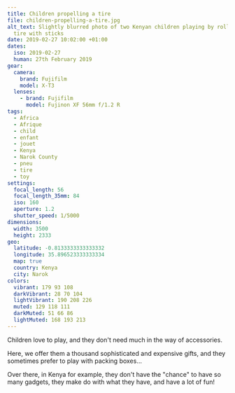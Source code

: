 ```yaml
---
title: Children propelling a tire
file: children-propelling-a-tire.jpg
alt_text: Slightly blurred photo of two Kenyan children playing by rolling a
  tire with sticks
date: 2019-02-27 10:02:00 +01:00
dates:
  iso: 2019-02-27
  human: 27th February 2019
gear:
  camera:
    brand: Fujifilm
    model: X-T3
  lenses:
    - brand: Fujifilm
      model: Fujinon XF 56mm f/1.2 R
tags:
  - Africa
  - Afrique
  - child
  - enfant
  - jouet
  - Kenya
  - Narok County
  - pneu
  - tire
  - toy
settings:
  focal_length: 56
  focal_length_35mm: 84
  iso: 160
  aperture: 1.2
  shutter_speed: 1/5000
dimensions:
  width: 3500
  height: 2333
geo:
  latitude: -0.8133333333333332
  longitude: 35.896523333333334
  map: true
  country: Kenya
  city: Narok
colors:
  vibrant: 179 93 108
  darkVibrant: 28 70 104
  lightVibrant: 190 208 226
  muted: 129 118 111
  darkMuted: 51 66 86
  lightMuted: 168 193 213
---
```


Children love to play, and they don't need much in the way of accessories.

Here, we offer them a thousand sophisticated and expensive gifts, and they sometimes prefer to play with packing boxes...

Over there, in Kenya for example, they don't have the "chance" to have so many gadgets, they make do with what they have, and have a lot of fun!
